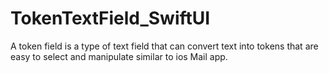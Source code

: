 # TokenTextField_SwiftUI
A token field is a type of text field that can convert text into tokens that are easy to select and manipulate similar to ios Mail app.

